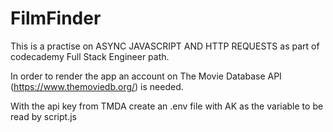 # FilmFinder

This is a practise on ASYNC JAVASCRIPT AND HTTP REQUESTS as part of codecademy Full Stack Engineer path.

In order to render the app an account on The Movie Database API (https://www.themoviedb.org/) is needed.

With the api key from TMDA create an .env file with AK as the variable to be read by script.js

